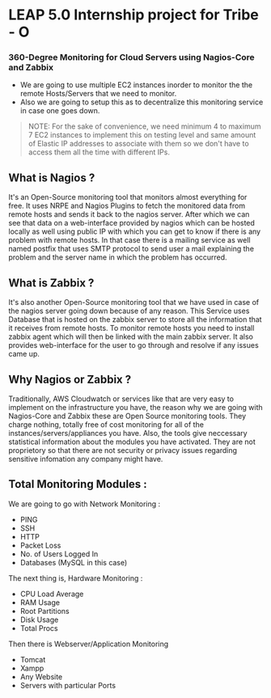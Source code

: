 # LEAP 5.0 Internship project for Tribe - O

### 360-Degree Monitoring for Cloud Servers using Nagios-Core and Zabbix

- We are going to use multiple EC2 instances inorder to monitor the the remote Hosts/Servers that we need to monitor.
- Also we are going to setup this as to decentralize this monitoring service in case one goes down.

> NOTE: For the sake of convenience, we need minimum 4 to maximum 7 EC2 instances to implement this on testing level and same amount of Elastic IP addresses to associate with them so we don't have to access them all the time with different IPs.


## What is Nagios ?
It's an Open-Source monitoring tool that monitors almost everything for free. It uses NRPE and Nagios Plugins to fetch the monitored data from remote hosts and sends it back to the nagios server. After which we can see that data on a web-interface provided by nagios which can be hosted locally as well using public IP with which you can get to know if there is any problem with remote hosts. In that case there is a mailing service as well named postfix that uses SMTP protocol to send user a mail explaining the problem and the server name in which the problem has occurred. 

## What is Zabbix ?
It's also another Open-Source monitoring tool that we have used in case of the nagios server going down because of any reason. This Service uses Database that is hosted on the zabbix server to store all the information that it receives from remote hosts. To monitor remote hosts you need to install zabbix agent which will then be linked with the main zabbix server. It also provides web-interface for the user to go through and resolve if any issues came up.

## Why Nagios or Zabbix ?

Traditionally, AWS Cloudwatch or services like that are very easy to implement on the infrastructure you have, the reason why we are going with Nagios-Core and Zabbix these are Open Source monitoring tools. They charge nothing, totally free of cost monitoring for all of the instances/servers/appliances you have. Also, the tools give neccessary statistical information about the modules you have activated. They are not proprietory so that there are not security or privacy issues regarding sensitive infomation any company might have.

## Total Monitoring Modules :
We are going to go with Network Monitoring :
  - PING
  - SSH
  - HTTP
  - Packet Loss
  - No. of Users Logged In
  - Databases (MySQL in this case)

The next thing is, Hardware Monitoring :
  - CPU Load Average
  - RAM Usage
  - Root Partitions
  - Disk Usage
  - Total Procs
 
Then there is Webserver/Application Monitoring
  - Tomcat
  - Xampp
  - Any Website
  - Servers with particular Ports
